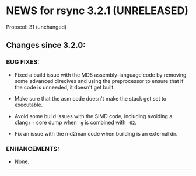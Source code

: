 # NEWS for rsync 3.2.1 (UNRELEASED)

Protocol: 31 (unchanged)

## Changes since 3.2.0:

### BUG FIXES:

 - Fixed a build issue with the MD5 assembly-language code by removing some
   advanced direcives and using the preprocessor to ensure that if the code is
   unneeded, it doesn't get built.

 - Make sure that the asm code doesn't make the stack get set to executable.

 - Avoid some build issues with the SIMD code, including avoiding a clang++
   core dump when `-g` is combined with `-O2`.

 - Fix an issue with the md2man code when building is an external dir.

### ENHANCEMENTS:

 - None.

------------------------------------------------------------------------------
